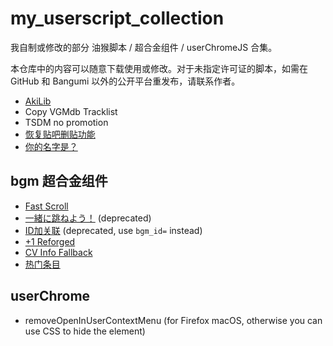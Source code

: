 # my\_userscript\_collection

我自制或修改的部分 油猴脚本 / 超合金组件 / userChromeJS 合集。

本仓库中的内容可以随意下载使用或修改。对于未指定许可证的脚本，如需在 GitHub 和 Bangumi 以外的公开平台重发布，请联系作者。

- [AkiLib](https://greasyfork.org/scripts/455875-akilib)
- Copy VGMdb Tracklist
- TSDM no promotion
- [恢复贴吧删贴功能](https://greasyfork.org/scripts/444681-%E6%81%A2%E5%A4%8D%E8%B4%B4%E5%90%A7%E5%88%A0%E8%B4%B4%E5%8A%9F%E8%83%BD)
- [你的名字是？](https://greasyfork.org/scripts/471769-%E4%BD%A0%E7%9A%84%E5%90%8D%E5%AD%97%E6%98%AF)

## bgm 超合金组件

- [Fast Scroll](https://bgm.tv/dev/app/2559)
- [一緒に跳ねよう！](https://bgm.tv/dev/app/2571) (deprecated)
- [ID加关联](https://bgm.tv/dev/app/2677) (deprecated, use `bgm_id=` instead)
- [+1 Reforged](https://bgm.tv/dev/app/2681)
- [CV Info Fallback](https://bgm.tv/dev/app/2787)
- [热门条目](https://bgm.tv/dev/app/3114)

## userChrome

- removeOpenInUserContextMenu (for Firefox macOS, otherwise you can use CSS to hide the element)
